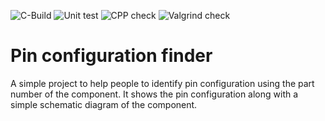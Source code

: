 ![C-Build](https://github.com/SOMASUNDARAM-C/mini-project_256538/workflows/C/C++%20CI/badge.svg)
![Unit test](https://github.com/SOMASUNDARAM-C/mini-project_256538/workflows/Unit%20testing/badge.svg)
![CPP check](https://github.com/SOMASUNDARAM-C/mini-project_256538/workflows/cppcheck-action/badge.svg)
![Valgrind check](https://github.com/SOMASUNDARAM-C/mini-project_256538/workflows/Valgrind/badge.svg)
# Pin configuration finder
A simple project to help people to identify pin configuration using the part number of the component.
It shows the pin configuration along with a simple schematic diagram of the component.
